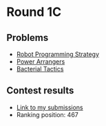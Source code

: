 # Round 1C

## Problems

- [Robot Programming Strategy](/Round%201C/Robot%20Programming%20Strategy)
- [Power Arrangers](/Round%201C/Power%20Arrangers)
- [Bacterial Tactics](/Round%201C/Bacterial%20Tactics)

## Contest results

- [Link to my submissions](https://codingcompetitions.withgoogle.com/codejam/submissions/00000000000516b9/d2FjaGlubw)
- Ranking position: 467
